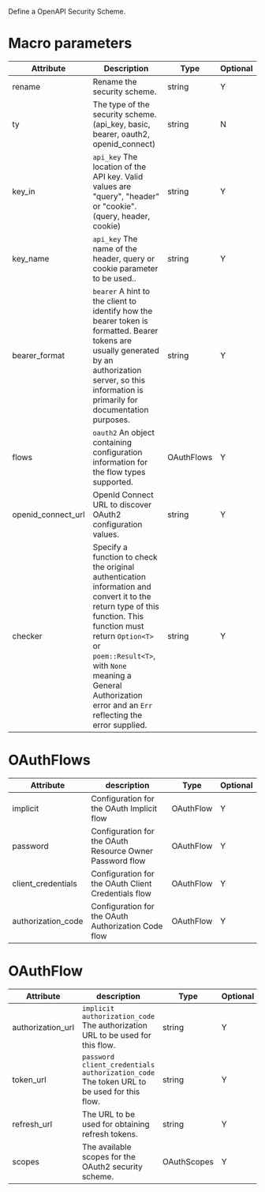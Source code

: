 Define a OpenAPI Security Scheme.

# Macro parameters

| Attribute          | Description                                                                                                                                                                                                                                                                                | Type       | Optional |
| ------------------ | ------------------------------------------------------------------------------------------------------------------------------------------------------------------------------------------------------------------------------------------------------------------------------------------ | ---------- | -------- |
| rename             | Rename the security scheme.                                                                                                                                                                                                                                                                | string     | Y        |
| ty                 | The type of the security scheme. (api_key, basic, bearer, oauth2, openid_connect)                                                                                                                                                                                                          | string     | N        |
| key_in             | `api_key` The location of the API key. Valid values are "query", "header" or "cookie". (query, header, cookie)                                                                                                                                                                           | string     | Y        |
| key_name           | `api_key` The name of the header, query or cookie parameter to be used..                                                                                                                                                                                                                 | string     | Y        |
| bearer_format      | `bearer` A hint to the client to identify how the bearer token is formatted. Bearer tokens are usually generated by an authorization server, so this information is primarily for documentation purposes.                                                                                | string     | Y        |
| flows              | `oauth2` An object containing configuration information for the flow types supported.                                                                                                                                                                                                    | OAuthFlows | Y        |
| openid_connect_url | OpenId Connect URL to discover OAuth2 configuration values.                                                                                                                                                                                                                                | string     | Y        |
| checker            | Specify a function to check the original authentication information and convert it to the return type of this function. This function must return `Option<T>` or `poem::Result<T>`, with `None` meaning a General Authorization error and an `Err` reflecting the error supplied. | string     | Y        |

# OAuthFlows

| Attribute          | description                                              | Type      | Optional |
| ------------------ | -------------------------------------------------------- | --------- | -------- |
| implicit           | Configuration for the OAuth Implicit flow                | OAuthFlow | Y        |
| password           | Configuration for the OAuth Resource Owner Password flow | OAuthFlow | Y        |
| client_credentials | Configuration for the OAuth Client Credentials flow      | OAuthFlow | Y        |
| authorization_code | Configuration for the OAuth Authorization Code flow      | OAuthFlow | Y        |

# OAuthFlow

| Attribute         | description                                                                                        | Type        | Optional |
| ----------------- | -------------------------------------------------------------------------------------------------- | ----------- | -------- |
| authorization_url | `implicit` `authorization_code` The authorization URL to be used for this flow.                | string      | Y        |
| token_url         | `password` `client_credentials` `authorization_code` The token URL to be used for this flow. | string      | Y        |
| refresh_url       | The URL to be used for obtaining refresh tokens.                                                   | string      | Y        |
| scopes            | The available scopes for the OAuth2 security scheme.                                               | OAuthScopes | Y        |
